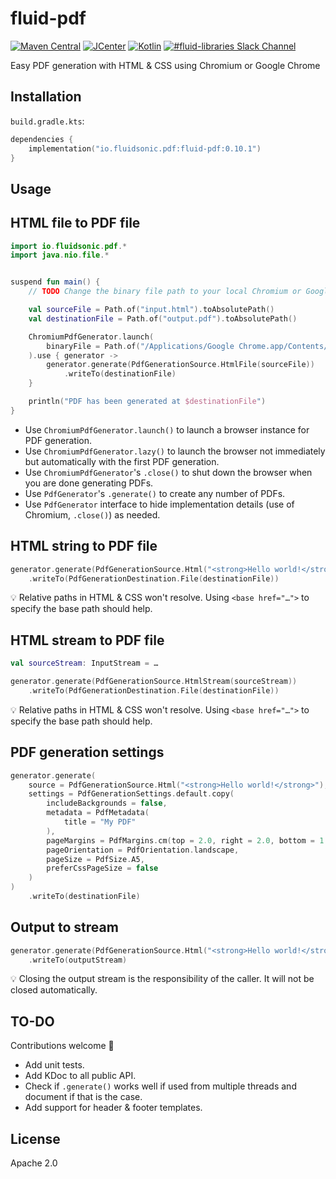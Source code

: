 fluid-pdf
=========

[![Maven Central](https://img.shields.io/maven-central/v/io.fluidsonic.pdf/fluid-pdf?label=Maven%20Central)](https://search.maven.org/artifact/io.fluidsonic.pdf/fluid-pdf)
[![JCenter](https://img.shields.io/bintray/v/fluidsonic/kotlin/pdf?label=JCenter)](https://bintray.com/fluidsonic/kotlin/pdf)
[![Kotlin](https://img.shields.io/badge/Kotlin-1.4.0--rc-blue.svg)](https://github.com/JetBrains/kotlin/releases/v1.4.0-rc)
[![#fluid-libraries Slack Channel](https://img.shields.io/badge/slack-%23fluid--libraries-543951.svg)](https://kotlinlang.slack.com/messages/C7UDFSVT2/)

Easy PDF generation with HTML & CSS using Chromium or Google Chrome



Installation
------------

`build.gradle.kts`:
```kotlin
dependencies {
    implementation("io.fluidsonic.pdf:fluid-pdf:0.10.1")
}
```



Usage
-----

## HTML file to PDF file

```kotlin
import io.fluidsonic.pdf.*
import java.nio.file.*


suspend fun main() {
    // TODO Change the binary file path to your local Chromium or Google Chrome installation.

    val sourceFile = Path.of("input.html").toAbsolutePath()
    val destinationFile = Path.of("output.pdf").toAbsolutePath()

    ChromiumPdfGenerator.launch(
        binaryFile = Path.of("/Applications/Google Chrome.app/Contents/MacOS/Google Chrome")
    ).use { generator ->
        generator.generate(PdfGenerationSource.HtmlFile(sourceFile))
            .writeTo(destinationFile)
    }

    println("PDF has been generated at $destinationFile")
}
```

- Use `ChromiumPdfGenerator.launch()` to launch a browser instance for PDF generation.
- Use `ChromiumPdfGenerator.lazy()` to launch the browser not immediately but automatically with the first PDF generation.
- Use `ChromiumPdfGenerator`'s `.close()` to shut down the browser when you are done generating PDFs.
- Use `PdfGenerator`'s `.generate()` to create any number of PDFs.
- Use `PdfGenerator` interface to hide implementation details (use of Chromium, `.close()`) as needed.


## HTML string to PDF file

```kotlin
generator.generate(PdfGenerationSource.Html("<strong>Hello world!</strong>"))
    .writeTo(PdfGenerationDestination.File(destinationFile))
```

💡 Relative paths in HTML & CSS won't resolve. Using `<base href="…">` to specify the base path should help. 


## HTML stream to PDF file

```kotlin
val sourceStream: InputStream = …

generator.generate(PdfGenerationSource.HtmlStream(sourceStream))
    .writeTo(PdfGenerationDestination.File(destinationFile))
```

💡 Relative paths in HTML & CSS won't resolve. Using `<base href="…">` to specify the base path should help.


## PDF generation settings

```kotlin
generator.generate(
    source = PdfGenerationSource.Html("<strong>Hello world!</strong>"),
    settings = PdfGenerationSettings.default.copy(
        includeBackgrounds = false,
        metadata = PdfMetadata(
            title = "My PDF"
        ),
        pageMargins = PdfMargins.cm(top = 2.0, right = 2.0, bottom = 1.0, left = 2.0),
        pageOrientation = PdfOrientation.landscape,
        pageSize = PdfSize.A5,
        preferCssPageSize = false
    )
)
    .writeTo(destinationFile)
```


## Output to stream

```kotlin
generator.generate(PdfGenerationSource.Html("<strong>Hello world!</strong>"))
    .writeTo(outputStream)
```

💡 Closing the output stream is the responsibility of the caller. It will not be closed automatically.



TO-DO
-----
Contributions welcome 🙏

- Add unit tests.
- Add KDoc to all public API.
- Check if `.generate()` works well if used from multiple threads and document if that is the case.
- Add support for header & footer templates.



License
-------

Apache 2.0
